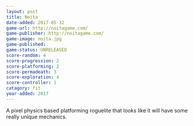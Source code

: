 ```yaml
---
layout: post
title: Noita
date-added: 2017-05-32
game-url: http://noitagame.com/
game-publisher: http://noitagame.com/
game-image: noita.jpg
game-published:
game-status: UNRELEASED
score-random: 4
score-progression: 2
score-platforming: 2
score-permadeath: 3
score-exploration: 4
score-controller: 1
catagory: fit
year-added: 2017
---
```


A pixel physics based platforming roguelite that looks like it will have some really unique mechanics.
